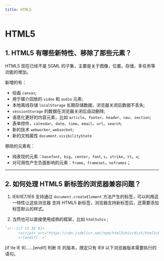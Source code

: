 ```yaml
---
title: HTML5
---
```


# HTML5

## 1. HTML5 有哪些新特性、移除了那些元素？

HTML5 现在已经不是 SGML 的子集，主要是关于图像，位置，存储，多任务等功能的增加。

新增的有：

- 绘画 `canvas`;
- 用于媒介回放的 `video` 和 `audio` 元素;
- 本地离线存储 `localStorage` 长期存储数据，浏览器关闭后数据不丢失;
- `sessionStorage` 的数据在浏览器关闭后自动删除;
- 语意化更好的内容元素，比如 `article`、`footer`、`header`、`nav`、`section`;
- 表单控件，`calendar`、`date`、`time`、`email`、`url`、`search`;
- 新的技术 `webworker`, `websocket`;
- 新的文档属性 `document.visibilityState`

移除的元素有：

- 纯表现的元素：`basefont`，`big`，`center`，`font`, `s`，`strike`，`tt`，`u`;
- 对可用性产生负面影响的元素：`frame`，`frameset`，`noframes`；

*** 

## 2. 如何处理 HTML5 新标签的浏览器兼容问题？

1. IE8/IE7/IE6 支持通过 `document.createElement` 方法产生的标签，可以利用这一特性让这些浏览器
支持 HTML5 新标签，浏览器支持新标签后，还需要添加标签默认的样式。

2. 当然也可以直接使用成熟的框架，比如 `html5shiv` ;
```html
`<!--[if lt IE 9]>
      <script> src="https://cdn.jsdelivr.net/npm/html5shiv/dist/html5shiv.min.js"</script>
      <![endif]-->`
```
[if lte IE 9]……[endif] 判断 IE 的版本，限定只有 IE9 以下浏览器版本需要执行的语句。
